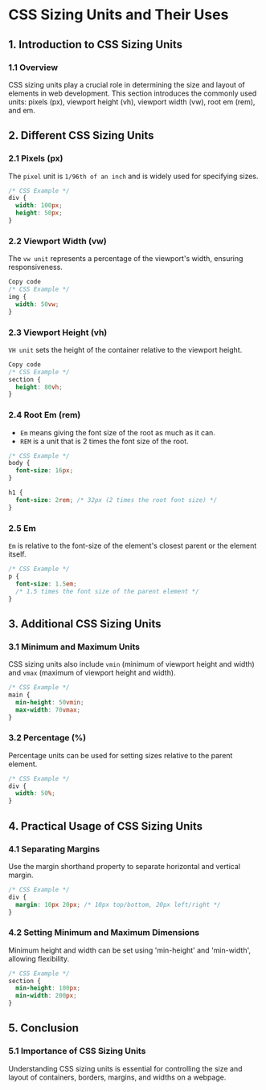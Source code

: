 # CSS Sizing Units and Their Uses

## 1. Introduction to CSS Sizing Units

### 1.1 Overview
CSS sizing units play a crucial role in determining the size and layout of elements in web development. This section introduces the commonly used units: pixels (px), viewport height (vh), viewport width (vw), root em (rem), and em.

## 2. Different CSS Sizing Units

### 2.1 Pixels (px)
The `pixel` unit is `1/96th of an inch` and is widely used for specifying sizes.

```css
/* CSS Example */
div {
  width: 100px;
  height: 50px;
}
```
### 2.2 Viewport Width (vw)
The `vw unit` represents a percentage of the viewport's width, ensuring responsiveness.

```css
Copy code
/* CSS Example */
img {
  width: 50vw;
}
```

### 2.3 Viewport Height (vh)
`VH unit` sets the height of the container relative to the viewport height.

```css
Copy code
/* CSS Example */
section {
  height: 80vh;
}
```

### 2.4 Root Em (rem)
- `Em` means giving the font size of the root as much as it can. 
- `REM` is a unit that is 2 times the font size of the root.

```css
/* CSS Example */
body {
  font-size: 16px;
}

h1 {
  font-size: 2rem; /* 32px (2 times the root font size) */
}
```

### 2.5 Em
`Em` is relative to the font-size of the element's closest parent or the element itself.

```css
/* CSS Example */
p {
  font-size: 1.5em; 
  /* 1.5 times the font size of the parent element */
}
```

## 3. Additional CSS Sizing Units
### 3.1 Minimum and Maximum Units
CSS sizing units also include `vmin` (minimum of viewport height and width) and `vmax` (maximum of viewport height and width).

```css
/* CSS Example */
main {
  min-height: 50vmin;
  max-width: 70vmax;
}
```
### 3.2 Percentage (%)
Percentage units can be used for setting sizes relative to the parent element.

```css
/* CSS Example */
div {
  width: 50%;
}
```
## 4. Practical Usage of CSS Sizing Units
### 4.1 Separating Margins
Use the margin shorthand property to separate horizontal and vertical margin.

```css
/* CSS Example */
div {
  margin: 10px 20px; /* 10px top/bottom, 20px left/right */
}
```
### 4.2 Setting Minimum and Maximum Dimensions
Minimum height and width can be set using 'min-height' and 'min-width', allowing flexibility.

```css
/* CSS Example */
section {
  min-height: 100px;
  min-width: 200px;
}
```
## 5. Conclusion
### 5.1 Importance of CSS Sizing Units
Understanding CSS sizing units is essential for controlling the size and layout of containers, borders, margins, and widths on a webpage.